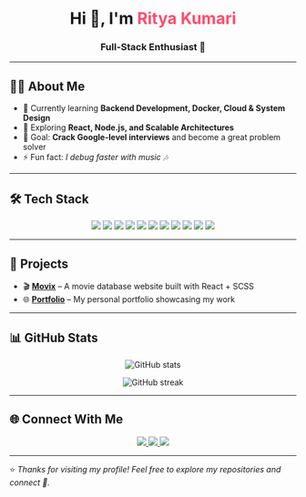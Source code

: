 <!-- Banner -->
<h1 align="center">Hi 👋, I'm <span style="color:#ff4d6d;">Ritya Kumari</span></h1>
<h3 align="center">Full-Stack Enthusiast 🚀</h3>

---

## 🧑‍💻 About Me  

- 🌱 Currently learning **Backend Development, Docker, Cloud & System Design**  
- 🔭 Exploring **React, Node.js, and Scalable Architectures**  
- 🎯 Goal: **Crack Google-level interviews** and become a great problem solver  
- ⚡ Fun fact: *I debug faster with music 🎶*  

---

## 🛠️ Tech Stack  

<p align="center">
  <!-- Languages -->
  <img src="https://img.shields.io/badge/Code-Java-blue?style=for-the-badge&logo=java&logoColor=white" />
  <img src="https://img.shields.io/badge/Code-JavaScript-yellow?style=for-the-badge&logo=javascript&logoColor=black" />
  <img src="https://img.shields.io/badge/Code-Python-green?style=for-the-badge&logo=python&logoColor=white" />

  <!-- Frontend -->
  <img src="https://img.shields.io/badge/Frontend-React-61DBFB?style=for-the-badge&logo=react&logoColor=black" />
  <img src="https://img.shields.io/badge/Frontend-TailwindCSS-38B2AC?style=for-the-badge&logo=tailwind-css&logoColor=white" />

  <!-- Backend -->
  <img src="https://img.shields.io/badge/Backend-Node.js-3C873A?style=for-the-badge&logo=node.js&logoColor=white" />
  <img src="https://img.shields.io/badge/Backend-Express-000000?style=for-the-badge&logo=express&logoColor=white" />
  <img src="https://img.shields.io/badge/Database-MongoDB-4EA94B?style=for-the-badge&logo=mongodb&logoColor=white" />
  <img src="https://img.shields.io/badge/Database-MySQL-00758F?style=for-the-badge&logo=mysql&logoColor=white" />

  <!-- Tools -->
  <img src="https://img.shields.io/badge/Tools-Docker-2496ED?style=for-the-badge&logo=docker&logoColor=white" />
  <img src="https://img.shields.io/badge/Tools-Grafana-F46800?style=for-the-badge&logo=grafana&logoColor=white" />
</p>

---

## 🚀 Projects  

- 🎬 **[Movix](https://github.com/lohaniritya/Movix)** – A movie database website built with React + SCSS  
- 🌐 **[Portfolio](https://github.com/lohaniritya/Portfolio)** – My personal portfolio showcasing my work  

---

## 📊 GitHub Stats  

<p align="center">
  <img src="https://github-readme-stats.vercel.app/api?username=lohaniritya&show_icons=true&theme=tokyonight" alt="GitHub stats" />
</p>

<p align="center">
  <img src="https://github-readme-streak-stats.herokuapp.com/?user=lohaniritya&theme=radical" alt="GitHub streak" />
</p>

---

## 🌐 Connect With Me  

<p align="center">
  <a href="https://lohaniritya.github.io" target="_blank">
    <img src="https://img.shields.io/badge/Portfolio-ff4d6d?style=for-the-badge&logo=firefox&logoColor=white" />
  </a>
  <a href="https://www.linkedin.com/in/rityakumari" target="_blank">
    <img src="https://img.shields.io/badge/LinkedIn-0A66C2?style=for-the-badge&logo=linkedin&logoColor=white" />
  </a>
  <a href="mailto:your-email@domain.com">
    <img src="https://img.shields.io/badge/Email-D14836?style=for-the-badge&logo=gmail&logoColor=white" />
  </a>
</p>

---

⭐️ *Thanks for visiting my profile! Feel free to explore my repositories and connect 🤝.*
